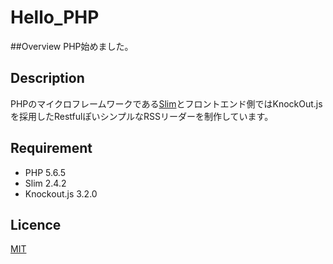 # Hello_PHP

##Overview
PHP始めました。

## Description
PHPのマイクロフレームワークである[Slim](http://www.slimframework.com/)とフロントエンド側ではKnockOut.jsを採用したRestfulぽいシンプルなRSSリーダーを制作しています。

## Requirement
- PHP 5.6.5
- Slim 2.4.2
- Knockout.js 3.2.0

## Licence

[MIT](http://opensource.org/licenses/mit-license.php)
